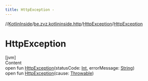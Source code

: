 ```yaml
---
title: HttpException -
---
```

//[KotlinInside](../../index.md)/[be.zvz.kotlininside.http](../index.md)/[HttpException](index.md)/[HttpException](-http-exception.md)



# HttpException  
[jvm]  
Content  
open fun [HttpException](-http-exception.md)(statusCode: [Int](https://kotlinlang.org/api/latest/jvm/stdlib/kotlin/-int/index.html), errorMessage: [String](https://docs.oracle.com/javase/7/docs/api/java/lang/String.html))  
open fun [HttpException](-http-exception.md)(cause: [Throwable](https://docs.oracle.com/javase/7/docs/api/java/lang/Throwable.html))  



